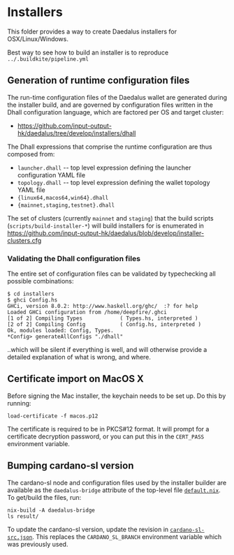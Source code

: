 # Installers

This folder provides a way to create Daedalus installers for OSX/Linux/Windows.

Best way to see how to build an installer is to reproduce `../.buildkite/pipeline.yml`

## Generation of runtime configuration files

The run-time configuration files of the Daedalus wallet are generated during the
installer build, and are governed by configuration files written in the Dhall
configuration language, which are factored per OS and target cluster:

  - https://github.com/input-output-hk/daedalus/tree/develop/installers/dhall

The Dhall expressions that comprise the runtime configuration are thus composed from:
  - `launcher.dhall` -- top level expression defining the launcher configuration YAML file
  - `topology.dhall` -- top level expression defining the wallet topology YAML file
  - `{linux64,macos64,win64}.dhall`
  - `{mainnet,staging,testnet}.dhall`

The set of clusters (currently `mainnet` and `staging`) that the build scripts
(`scripts/build-installer-*`) will build installers for is enumerated in
https://github.com/input-output-hk/daedalus/blob/develop/installer-clusters.cfg

### Validating the Dhall configuration files

The entire set of configuration files can be validated by typechecking all
possible combinations:

    $ cd installers
    $ ghci Config.hs
    GHCi, version 8.0.2: http://www.haskell.org/ghc/  :? for help
    Loaded GHCi configuration from /home/deepfire/.ghci
    [1 of 2] Compiling Types            ( Types.hs, interpreted )
    [2 of 2] Compiling Config           ( Config.hs, interpreted )
    Ok, modules loaded: Config, Types.
    *Config> generateAllConfigs "./dhall"

..which will be silent if everything is well, and will otherwise provide
a detailed explanation of what is wrong, and where.

## Certificate import on MacOS X

Before signing the Mac installer, the keychain needs to be set up. Do this by running:

    load-certificate -f macos.p12

The certificate is required to be in PKCS#12 format. It will prompt
for a certificate decryption password, or you can put this in the
`CERT_PASS` environment variable.

## Bumping cardano-sl version

The cardano-sl node and configuration files used by the installer
builder are available as the `daedalus-bridge` attribute of the
top-level file [`default.nix`](../default.nix). To get/build the
files, run:

    nix-build -A daedalus-bridge
    ls result/

To update the cardano-sl version, update the revision in
[`cardano-sl-src.json`](../cardano-sl-src.json). This replaces the
`CARDANO_SL_BRANCH` environment variable which was previously used.
